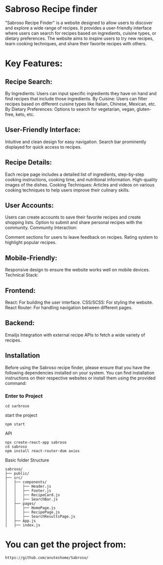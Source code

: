 # Sabroso Recipe finder

"Sabroso Recipe Finder" is a website designed to allow users to discover and explore a wide range of recipes. It provides a user-friendly interface where users can search for recipes based on ingredients, cuisine types, or dietary preferences. The website aims to inspire users to try new recipes, learn cooking techniques, and share their favorite recipes with others.

# Key Features:

## Recipe Search:

By Ingredients:
Users can input specific ingredients they have on hand and find recipes that include those ingredients.
By Cuisine: Users can filter recipes based on different cuisine types like Italian, Chinese, Mexican, etc.
By Dietary Preferences: Options to search for vegetarian, vegan, gluten-free, keto, etc.

## User-Friendly Interface:

Intuitive and clean design for easy navigation.
Search bar prominently displayed for quick access to recipes.

## Recipe Details:

Each recipe page includes a detailed list of ingredients, step-by-step cooking instructions, cooking time, and nutritional information.
High-quality images of the dishes.
Cooking Techniques:
Articles and videos on various cooking techniques to help users improve their culinary skills.

## User Accounts:

Users can create accounts to save their favorite recipes and create shopping lists.
Option to submit and share personal recipes with the community.
Community Interaction:

Comment sections for users to leave feedback on recipes.
Rating system to highlight popular recipes.

## Mobile-Friendly:

Responsive design to ensure the website works well on mobile devices.
Technical Stack:

## Frontend:

React: For building the user interface.
CSS/SCSS: For styling the website.
React Router: For handling navigation between different pages.

## Backend:

Emailjs
Integration with external recipe APIs to fetch a wide variety of recipes.

## Installation

Before using the Sabroso recipe finder, please ensure that you have the following dependencies installed on your system. You can find installation instructions on their respective websites or install them using the provided command:

### Enter to Project

```
cd sarbroso
```

start the project

```
npm start
```
API
```
npx create-react-app sabroso
cd sabroso
npm install react-router-dom axios

```
Basic folder Structure
```
sabroso/
├── public/
├── src/
│   ├── components/
│   │   ├── Header.js
│   │   ├── Footer.js
│   │   ├── RecipeCard.js
│   │   ├── SearchBar.js
│   ├── pages/
│   │   ├── HomePage.js
│   │   ├── RecipePage.js
│   │   ├── SearchResultsPage.js
│   ├── App.js
│   ├── index.js

```
# You can get the project from:

```
https://github.com/anuteshome/Sabroso/
```
